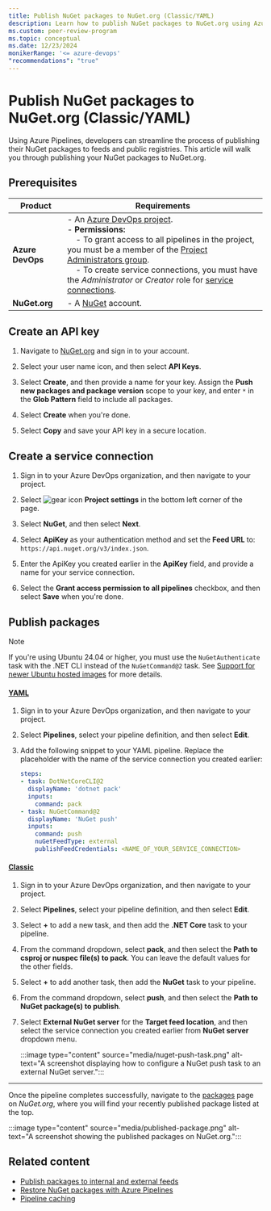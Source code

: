 ```yaml
---
title: Publish NuGet packages to NuGet.org (Classic/YAML)
description: Learn how to publish NuGet packages to NuGet.org using Azure Pipelines.
ms.custom: peer-review-program
ms.topic: conceptual
ms.date: 12/23/2024
monikerRange: '<= azure-devops'
"recommendations": "true"
---
```


# Publish NuGet packages to NuGet.org (Classic/YAML)

Using Azure Pipelines, developers can streamline the process of publishing their NuGet packages to feeds and public registries. This article will walk you through publishing your NuGet packages to NuGet.org.

## Prerequisites

| **Product**       | **Requirements**                                                                                                                                                                                                                                                                                                                                                                                                                                                                                     |
|--------------------|-----------------------------------------------------------------------------------------------------------------------------------------------------------------------------------------------------------------------------------------------------------------------------------------------------------------------------------------------------------------------------------------------------------------------------------------------------------------------------------------------------|
| **Azure DevOps**   | - An [Azure DevOps project](../../organizations/projects/create-project.md).<br> - **Permissions:**<br>   &nbsp;&nbsp;&nbsp;&nbsp;- To grant access to all pipelines in the project, you must be a member of the [Project Administrators group](../../organizations/security/change-project-level-permissions.md).<br>   &nbsp;&nbsp;&nbsp;&nbsp;- To create service connections, you must have the *Administrator* or *Creator* role for [service connections](../library/add-resource-protection.md). |
| **NuGet.org**      | - A [NuGet](/nuget/nuget-org/individual-accounts#add-a-new-individual-account) account.                                                                                                                                                                                                                                                                                                                                                                                |

## Create an API key

1. Navigate to [NuGet.org](https://www.nuget.org/) and sign in to your account.

1. Select your user name icon, and then select **API Keys**.

1. Select **Create**, and then provide a name for your key. Assign the **Push new packages and package version** scope to your key, and enter `*` in the **Glob Pattern** field to include all packages.

1. Select **Create** when you're done.

1. Select **Copy** and save your API key in a secure location.

## Create a service connection

1. Sign in to your Azure DevOps organization, and then navigate to your project.

1. Select ![gear icon](../../media/icons/gear-icon.png) **Project settings** in the bottom left corner of the page.

1. Select **NuGet**, and then select **Next**.

1. Select **ApiKey** as your authentication method and set the **Feed URL** to: `https://api.nuget.org/v3/index.json`.

1. Enter the ApiKey you created earlier in the **ApiKey** field, and provide a name for your service connection.

1. Select the **Grant access permission to all pipelines** checkbox, and then select **Save** when you're done.

## Publish packages

> [!NOTE]
> If you're using Ubuntu 24.04 or higher, you must use the `NuGetAuthenticate` task with the .NET CLI instead of the `NuGetCommand@2` task. See [Support for newer Ubuntu hosted images](/azure/devops/pipelines/tasks/reference/nuget-command-v2#support-for-newer-ubuntu-hosted-images) for more details.

#### [YAML](#tab/yaml/)

1. Sign in to your Azure DevOps organization, and then navigate to your project.

1. Select **Pipelines**, select your pipeline definition, and then select **Edit**.

1. Add the following snippet to your YAML pipeline. Replace the placeholder with the name of the service connection you created earlier:

    ```yml
    steps:
    - task: DotNetCoreCLI@2
      displayName: 'dotnet pack'
      inputs:
        command: pack
    - task: NuGetCommand@2
      displayName: 'NuGet push'
      inputs:
        command: push
        nuGetFeedType: external
        publishFeedCredentials: <NAME_OF_YOUR_SERVICE_CONNECTION>
    ```

#### [Classic](#tab/classic/)

1. Sign in to your Azure DevOps organization, and then navigate to your project.

1. Select **Pipelines**, select your pipeline definition, and then select **Edit**.

1. Select **+** to add a new task, and then add the **.NET Core** task to your pipeline.

1. From the command dropdown, select **pack**, and then select the **Path to csproj or nuspec file(s) to pack**. You can leave the default values for the other fields.

1. Select **+** to add another task, then add the **NuGet** task to your pipeline.

1. From the command dropdown, select **push**, and then select the **Path to NuGet package(s) to publish**.

1. Select **External NuGet server** for the **Target feed location**, and then select the service connection you created earlier from **NuGet server** dropdown menu.

    :::image type="content" source="media/nuget-push-task.png" alt-text="A screenshot displaying how to configure a NuGet push task to an external NuGet server.":::

---

Once the pipeline completes successfully, navigate to the [packages](https://www.nuget.org/account/Packages) page on *NuGet.org*, where you will find your recently published package listed at the top.

:::image type="content" source="media/published-package.png" alt-text="A screenshot showing the published packages on NuGet.org.":::

## Related content

- [Publish packages to internal and external feeds](nuget.md)
- [Restore NuGet packages with Azure Pipelines](../packages/nuget-restore.md)
- [Pipeline caching](../release/caching.md)